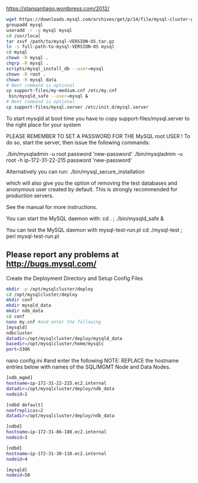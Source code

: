 https://stansantiago.wordpress.com/2012/

```bash
wget https://downloads.mysql.com/archives/get/p/14/file/mysql-cluster-gpl-7.2.1-linux2.6-i686.tar.gz
groupadd mysql
useradd -r -g mysql mysql
cd /usr/local
tar zxvf /path/to/mysql-VERSION-OS.tar.gz
ln -s full-path-to-mysql-VERSION-OS mysql
cd mysql
chown -R mysql .
chgrp -R mysql .
scripts/mysql_install_db --user=mysql
chown -R root .
chown -R mysql data
# Next command is optional
cp support-files/my-medium.cnf /etc/my.cnf
 bin/mysqld_safe --user=mysql & 
# Next command is optional
cp support-files/mysql.server /etc/init.d/mysql.server
```
To start mysqld at boot time you have to copy
support-files/mysql.server to the right place for your system

PLEASE REMEMBER TO SET A PASSWORD FOR THE MySQL root USER !
To do so, start the server, then issue the following commands:

./bin/mysqladmin -u root password 'new-password'
./bin/mysqladmin -u root -h ip-172-31-22-215 password 'new-password'

Alternatively you can run:
./bin/mysql_secure_installation

which will also give you the option of removing the test
databases and anonymous user created by default.  This is
strongly recommended for production servers.

See the manual for more instructions.

You can start the MySQL daemon with:
cd . ; ./bin/mysqld_safe &

You can test the MySQL daemon with mysql-test-run.pl
cd ./mysql-test ; perl mysql-test-run.pl

Please report any problems at http://bugs.mysql.com/
---------------------------------------------------------------

Create the Deployment Directory and Setup Config Files
```bash
mkdir -p /opt/mysqlcluster/deploy
cd /opt/mysqlcluster/deploy
mkdir conf
mkdir mysqld_data
mkdir ndb_data
cd conf
nano my.cnf #and enter the following
[mysqld]
ndbcluster
datadir=/opt/mysqlcluster/deploy/mysqld_data
basedir=/opt/mysqlcluster/home/mysqlc
port=3306
```
nano config.ini #and enter the following
NOTE: REPLACE the hostname entries below with names of the SQL/MGMT Node and Data Nodes.
```bash
[ndb_mgmd]
hostname=ip-172-31-22-215.ec2.internal
datadir=/opt/mysqlcluster/deploy/ndb_data
nodeid=1

[ndbd default]
noofreplicas=2
datadir=/opt/mysqlcluster/deploy/ndb_data

[ndbd]
hostname=ip-172-31-86-188.ec2.internal
nodeid=3

[ndbd]
hostname=ip-172-31-30-110.ec2.internal
nodeid=4

[mysqld]
nodeid=50
 ```
